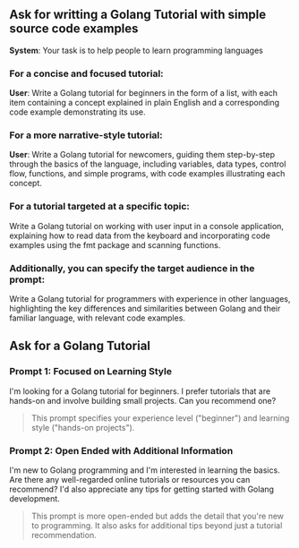 ## Ask for writting a Golang Tutorial with simple source code examples

**System**:
Your task is to help people to learn programming languages

### For a concise and focused tutorial:

**User**:
Write a Golang tutorial for beginners in the form of a list, with each item containing a concept explained in plain English and a corresponding code example demonstrating its use.

### For a more narrative-style tutorial:

**User**:
Write a Golang tutorial for newcomers, guiding them step-by-step through the basics of the language, including variables, data types, control flow, functions, and simple programs, with code examples illustrating each concept.

### For a tutorial targeted at a specific topic:

Write a Golang tutorial on working with user input in a console application, explaining how to read data from the keyboard and incorporating code examples using the fmt package and scanning functions.

### Additionally, you can specify the target audience in the prompt:

Write a Golang tutorial for programmers with experience in other languages, highlighting the key differences and similarities between Golang and their familiar language, with relevant code examples.


## Ask for a Golang Tutorial

### Prompt 1: Focused on Learning Style

I'm looking for a Golang tutorial for beginners.  I prefer tutorials that are hands-on and involve building small projects. Can you recommend one?

> This prompt specifies your experience level ("beginner") and learning style ("hands-on projects").

### Prompt 2: Open Ended with Additional Information

I'm new to Golang programming and I'm interested in learning the basics.  Are there any well-regarded online tutorials or resources you can recommend?  I'd also appreciate any tips for getting started with Golang development.

> This prompt is more open-ended but adds the detail that you're new to programming. It also asks for additional tips beyond just a tutorial recommendation.
